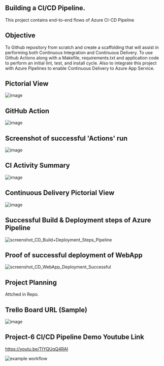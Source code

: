 
## Building a CI/CD Pipeline.
This project contains end-to-end flows of Azure CI-CD Pipeline 

## Objective
To Github repository from scratch and create a scaffolding that will assist in performing both Continuous Integration and Continuous Delivery. To use Github Actions along with a Makefile, requirements.txt and application code to perform an initial lint, test, and install cycle. Also to integrate this project with Azure Pipelines to enable Continuous Delivery to Azure App Service.

## Pictorial View
![image](https://user-images.githubusercontent.com/115372822/194770918-9a22d4f4-a684-49e8-8334-84b907aa51d8.png)

## GitHub Action
![image](https://user-images.githubusercontent.com/115372822/194771053-02087d81-d9ed-4750-863b-56d99b6e1c45.png)

## Screenshot of successful 'Actions' run
![image](https://user-images.githubusercontent.com/115372822/194755047-c78bbd48-8c58-4665-962d-94ff3875c0b0.png)

## CI Activity Summary
![image](https://user-images.githubusercontent.com/115372822/194771015-12e28a48-d0b4-45ba-9706-7e0b72dd87f8.png)

## Continuous Delivery Pictorial View
![image](https://user-images.githubusercontent.com/115372822/194771091-6f9dcc90-5670-4ff0-adac-410aa022a671.png)

## Successful Build & Deployment steps of Azure Pipeline
![screenshot_CD_Build+Deployment_Steps_Pipeline](https://user-images.githubusercontent.com/115372822/194771157-37e826a5-547f-4746-b17d-d583533d089b.JPG)

## Proof of successful deployment of WebApp
![screenshot_CD_WebApp_Deployment_Successful](https://user-images.githubusercontent.com/115372822/194771170-b2f26fc0-5ae9-4988-9607-35e9a34df856.JPG)


## Project Planning 
Attched in Repo.

## Trello Board URL (Sample)
![image](https://user-images.githubusercontent.com/115372822/194772444-9e01d0eb-927a-4e73-846e-7710b3baae64.png)

## Project-6 CI/CD Pipeline Demo Youtube Link 
https://youtu.be/TIYQUqQ4RAI

![example workflow](https://github.com/deepgoswami09/subhadeep-udacity-p6/actions/workflows/ythonapp.yml/badge.svg)
